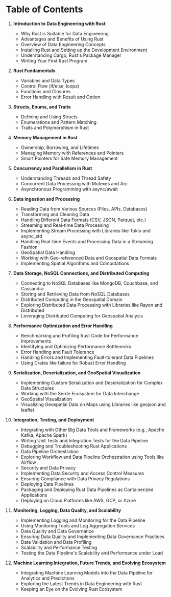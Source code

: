 # Table of Contents

1. **Introduction to Data Engineering with Rust**
   - Why Rust is Suitable for Data Engineering
   - Advantages and Benefits of Using Rust
   - Overview of Data Engineering Concepts
   - Installing Rust and Setting up the Development Environment
   - Understanding Cargo, Rust's Package Manager
   - Writing Your First Rust Program

2. **Rust Fundamentals**
   - Variables and Data Types
   - Control Flow (if/else, loops)
   - Functions and Closures
   - Error Handling with Result and Option

3. **Structs, Enums, and Traits**
   - Defining and Using Structs
   - Enumerations and Pattern Matching
   - Traits and Polymorphism in Rust

4. **Memory Management in Rust**
   - Ownership, Borrowing, and Lifetimes
   - Managing Memory with References and Pointers
   - Smart Pointers for Safe Memory Management

5. **Concurrency and Parallelism in Rust**
   - Understanding Threads and Thread Safety
   - Concurrent Data Processing with Mutexes and Arc
   - Asynchronous Programming with async/await

6. **Data Ingestion and Processing**
   - Reading Data from Various Sources (Files, APIs, Databases)
   - Transforming and Cleaning Data
   - Handling Different Data Formats (CSV, JSON, Parquet, etc.)
   - Streaming and Real-time Data Processing
   - Implementing Stream Processing with Libraries like Tokio and async_std
   - Handling Real-time Events and Processing Data in a Streaming Fashion
   - GeoSpatial Data Handling
   - Working with Geo-referenced Data and Geospatial Data Formats
   - Implementing Spatial Algorithms and Computations

7. **Data Storage, NoSQL Connections, and Distributed Computing**
   - Connecting to NoSQL Databases like MongoDB, Couchbase, and Cassandra
   - Storing and Retrieving Data from NoSQL Databases
   - Distributed Computing in the Geospatial Domain
   - Exploring Distributed Data Processing with Libraries like Rayon and Distributed
   - Leveraging Distributed Computing for Geospatial Analysis

8. **Performance Optimization and Error Handling**
   - Benchmarking and Profiling Rust Code for Performance Improvements
   - Identifying and Optimizing Performance Bottlenecks
   - Error Handling and Fault Tolerance
   - Handling Errors and Implementing Fault-tolerant Data Pipelines
   - Using Crates like failure for Robust Error Handling

9. **Serialization, Deserialization, and GeoSpatial Visualization**
   - Implementing Custom Serialization and Deserialization for Complex Data Structures
   - Working with the Serde Ecosystem for Data Interchange
   - GeoSpatial Visualization
   - Visualizing Geospatial Data on Maps using Libraries like geojson and leaflet

10. **Integration, Testing, and Deployment**
    - Integrating with Other Big Data Tools and Frameworks (e.g., Apache Kafka, Apache Spark)
    - Writing Unit Tests and Integration Tests for the Data Pipeline
    - Debugging and Troubleshooting Rust Applications
    - Data Pipeline Orchestration
    - Exploring Workflow and Data Pipeline Orchestration using Tools like Airflow
    - Security and Data Privacy
    - Implementing Data Security and Access Control Measures
    - Ensuring Compliance with Data Privacy Regulations
    - Deploying Data Pipelines
    - Packaging and Deploying Rust Data Pipelines as Containerized Applications
    - Deploying on Cloud Platforms like AWS, GCP, or Azure

11. **Monitoring, Logging, Data Quality, and Scalability**
    - Implementing Logging and Monitoring for the Data Pipeline
    - Using Monitoring Tools and Log Aggregation Services
    - Data Quality and Data Governance
    - Ensuring Data Quality and Implementing Data Governance Practices
    - Data Validation and Data Profiling
    - Scalability and Performance Testing
    - Testing the Data Pipeline's Scalability and Performance under Load

12. **Machine Learning Integration, Future Trends, and Evolving Ecosystem**
    - Integrating Machine Learning Models into the Data Pipeline for Analytics and Predictions
    - Exploring the Latest Trends in Data Engineering with Rust
    - Keeping an Eye on the Evolving Rust Ecosystem
